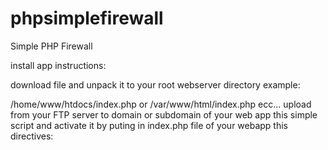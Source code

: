 # phpsimplefirewall
Simple PHP Firewall

install app instructions:

download file and unpack it to your root webserver directory example:

/home/www/htdocs/index.php   or    /var/www/html/index.php   ecc... upload from your FTP server to domain or subdomain of your web app this simple script and activate it by puting in index.php file of your webapp this directives:

<?php 
define('PHP_FIREWALL_REQUEST_URI', strip_tags( $_SERVER['REQUEST_URI'] ) );
define('PHP_FIREWALL_ACTIVATION', true );
if ( is_file( @dirname(__FILE__).'/enigma/firewall.php' ) )
	include_once( @dirname(__FILE__).'/enigma/firewall.php' );

/**
 * Your web apps scripts index.php
 * PS this script is blocking only some IPs and you can code your custom ips to block very easy
 */

When you will unzip the program the mail directory and log files will be in /enigma/ directory of your vHost or php based web app
All settings you can change in firewall.php file, put your allow ips ecc.....


